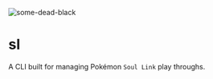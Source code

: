 ![some-dead-black](https://github.com/user-attachments/assets/7b524627-f437-483e-84f3-46acf368e0bc)

# sl
A CLI built for managing Pokémon `Soul Link` play throughs.
